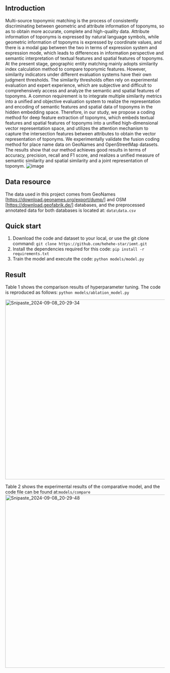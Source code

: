 ## Introduction
Multi-source toponymic matching is the process of consistently discriminating between geometric and attribute information of toponyms, so as to obtain more accurate, complete and high-quality data. Attribute information of toponyms is expressed by natural language symbols, while geometric information of toponyms is expressed by coordinate values, and there is a modal gap between the two in terms of expression system and expression mode, which leads to differences in information perspective and semantic interpretation of textual features and spatial features of toponyms. At the present stage, geographic entity matching mainly adopts similarity index calculation method to compare toponymic features. However, similarity indicators under different evaluation systems have their own judgment thresholds. The similarity thresholds often rely on experimental evaluation and expert experience, which are subjective and difficult to comprehensively access and analyze the semantic and spatial features of toponyms. A common requirement is to integrate multiple similarity metrics into a unified and objective evaluation system to realize the representation and encoding of semantic features and spatial data of toponyms in the hidden embedding space. Therefore, in our study, we propose a coding method for deep feature extraction of toponyms, which embeds textual features and spatial features of toponyms into a unified high-dimensional vector representation space, and utilizes the attention mechanism to capture the intersection features between attributes to obtain the vector representation of toponyms. We experimentally validate the fusion coding method for place name data on GeoNames and OpenStreetMap datasets. The results show that our method achieves good results in terms of accuracy, precision, recall and F1 score, and realizes a unified measure of semantic similarity and spatial similarity and a joint representation of toponym.
![image](https://github.com/user-attachments/assets/69b42a8c-cd01-464f-a43f-7cef1e830402)

## Data resource
The data used in this project comes from GeoNames [https://download.geonames.org/export/dump/] and OSM [https://download.geofabrik.de/] databases, and the preprocessed annotated data for both databases is located at: `data\data.csv`

## Quick start
1. Download the code and dataset to your local, or use the git clone command: `git clone https://github.com/hehehe-star/iemt.git`
2. Install the dependencies required for this code: `pip install -r requirements.txt`
3. Train the model and execute the code: `python models/model.py`

## Result
Table 1 shows the comparison results of hyperparameter tuning. The code is reproduced as follows: `python models/ablation_model.py`

<img width="568" alt="Snipaste_2024-09-08_20-29-34" src="https://github.com/user-attachments/assets/71ee1099-2086-4f16-8fbb-aba173d5abc4">

Table 2 shows the experimental results of the comparative model, and the code file can be found at:`models/compare`
<img width="547" alt="Snipaste_2024-09-08_20-29-48" src="https://github.com/user-attachments/assets/e3873795-e143-4f1a-a181-0fe299f7735f">
